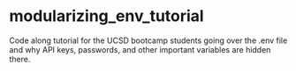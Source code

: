 # modularizing_env_tutorial

Code along tutorial for the UCSD bootcamp students going over the .env file and why API keys, passwords, and other important variables are hidden there.
